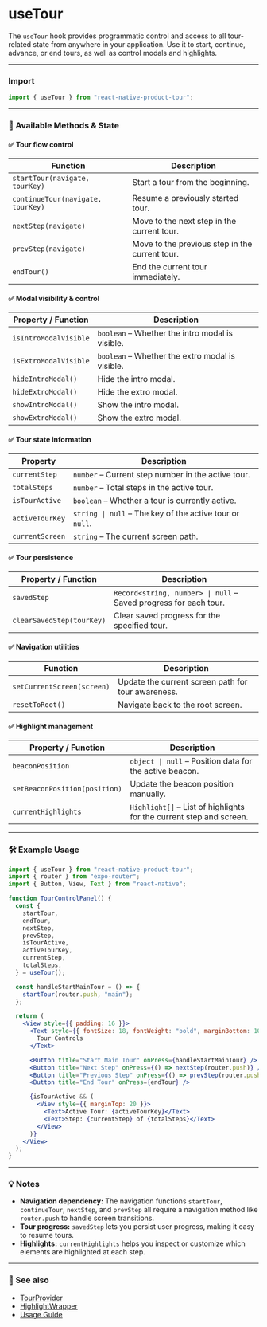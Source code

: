 # useTour

The `useTour` hook provides programmatic control and access to all tour-related state from anywhere in your application. Use it to start, continue, advance, or end tours, as well as control modals and highlights.

---

### Import

```js
import { useTour } from "react-native-product-tour";
```

---

### 📝 Available Methods & State

#### ✅ Tour flow control

| Function                          | Description                                     |
| --------------------------------- | ----------------------------------------------- |
| `startTour(navigate, tourKey)`    | Start a tour from the beginning.                |
| `continueTour(navigate, tourKey)` | Resume a previously started tour.               |
| `nextStep(navigate)`              | Move to the next step in the current tour.      |
| `prevStep(navigate)`              | Move to the previous step in the current tour.  |
| `endTour()`                       | End the current tour immediately.               |

#### ✅ Modal visibility & control

| Property / Function    | Description                                      |
| ---------------------- | ------------------------------------------------ |
| `isIntroModalVisible`  | `boolean` – Whether the intro modal is visible.  |
| `isExtroModalVisible`  | `boolean` – Whether the extro modal is visible.  |
| `hideIntroModal()`     | Hide the intro modal.                            |
| `hideExtroModal()`     | Hide the extro modal.                            |
| `showIntroModal()`     | Show the intro modal.                            |
| `showExtroModal()`     | Show the extro modal.                            |

#### ✅ Tour state information

| Property         | Description                                              |
| ---------------- | -------------------------------------------------------- |
| `currentStep`    | `number` – Current step number in the active tour.       |
| `totalSteps`     | `number` – Total steps in the active tour.               |
| `isTourActive`   | `boolean` – Whether a tour is currently active.          |
| `activeTourKey`  | `string \| null` – The key of the active tour or `null`. |
| `currentScreen`  | `string` – The current screen path.                      |

#### ✅ Tour persistence

| Property / Function              | Description                                       |
| -------------------------------- | ------------------------------------------------- |
| `savedStep`                      | `Record<string, number> \| null` – Saved progress for each tour. |
| `clearSavedStep(tourKey)`        | Clear saved progress for the specified tour.      |

#### ✅ Navigation utilities

| Function                 | Description                                     |
| ------------------------ | ----------------------------------------------- |
| `setCurrentScreen(screen)` | Update the current screen path for tour awareness. |
| `resetToRoot()`          | Navigate back to the root screen.               |

#### ✅ Highlight management

| Property / Function      | Description                                             |
| ------------------------ | ------------------------------------------------------- |
| `beaconPosition`         | `object \| null` – Position data for the active beacon. |
| `setBeaconPosition(position)` | Update the beacon position manually.               |
| `currentHighlights`      | `Highlight[]` – List of highlights for the current step and screen. |

---

### 🛠️ Example Usage

```jsx
import { useTour } from "react-native-product-tour";
import { router } from "expo-router";
import { Button, View, Text } from "react-native";

function TourControlPanel() {
  const {
    startTour,
    endTour,
    nextStep,
    prevStep,
    isTourActive,
    activeTourKey,
    currentStep,
    totalSteps,
  } = useTour();

  const handleStartMainTour = () => {
    startTour(router.push, "main");
  };

  return (
    <View style={{ padding: 16 }}>
      <Text style={{ fontSize: 18, fontWeight: "bold", marginBottom: 10 }}>
        Tour Controls
      </Text>

      <Button title="Start Main Tour" onPress={handleStartMainTour} />
      <Button title="Next Step" onPress={() => nextStep(router.push)} />
      <Button title="Previous Step" onPress={() => prevStep(router.push)} />
      <Button title="End Tour" onPress={endTour} />

      {isTourActive && (
        <View style={{ marginTop: 20 }}>
          <Text>Active Tour: {activeTourKey}</Text>
          <Text>Step: {currentStep} of {totalSteps}</Text>
        </View>
      )}
    </View>
  );
}
```

---

### 💡 Notes

- **Navigation dependency:** The navigation functions `startTour`, `continueTour`, `nextStep`, and `prevStep` all require a navigation method like `router.push` to handle screen transitions.
- **Tour progress:** `savedStep` lets you persist user progress, making it easy to resume tours.
- **Highlights:** `currentHighlights` helps you inspect or customize which elements are highlighted at each step.

---

### 🔗 See also

- [TourProvider](./TourProvider.md)
- [HighlightWrapper](./HighlightWrapper.md)
- [Usage Guide](../usage.md)

